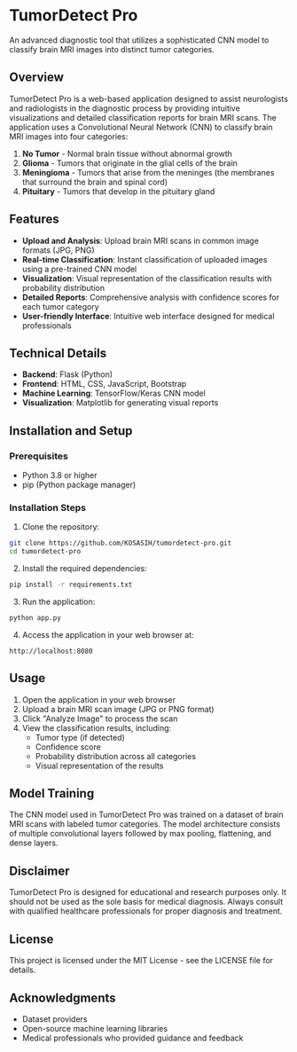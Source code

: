 # TumorDetect Pro

An advanced diagnostic tool that utilizes a sophisticated CNN model to classify brain MRI images into distinct tumor categories.

## Overview

TumorDetect Pro is a web-based application designed to assist neurologists and radiologists in the diagnostic process by providing intuitive visualizations and detailed classification reports for brain MRI scans. The application uses a Convolutional Neural Network (CNN) to classify brain MRI images into four categories:

1. **No Tumor** - Normal brain tissue without abnormal growth
2. **Glioma** - Tumors that originate in the glial cells of the brain
3. **Meningioma** - Tumors that arise from the meninges (the membranes that surround the brain and spinal cord)
4. **Pituitary** - Tumors that develop in the pituitary gland

## Features

- **Upload and Analysis**: Upload brain MRI scans in common image formats (JPG, PNG)
- **Real-time Classification**: Instant classification of uploaded images using a pre-trained CNN model
- **Visualization**: Visual representation of the classification results with probability distribution
- **Detailed Reports**: Comprehensive analysis with confidence scores for each tumor category
- **User-friendly Interface**: Intuitive web interface designed for medical professionals

## Technical Details

- **Backend**: Flask (Python)
- **Frontend**: HTML, CSS, JavaScript, Bootstrap
- **Machine Learning**: TensorFlow/Keras CNN model
- **Visualization**: Matplotlib for generating visual reports

## Installation and Setup

### Prerequisites
- Python 3.8 or higher
- pip (Python package manager)

### Installation Steps

1. Clone the repository:
```bash
git clone https://github.com/KOSASIH/tumordetect-pro.git
cd tumordetect-pro
```

2. Install the required dependencies:
```bash
pip install -r requirements.txt
```

3. Run the application:
```bash
python app.py
```

4. Access the application in your web browser at:
```
http://localhost:8080
```

## Usage

1. Open the application in your web browser
2. Upload a brain MRI scan image (JPG or PNG format)
3. Click "Analyze Image" to process the scan
4. View the classification results, including:
   - Tumor type (if detected)
   - Confidence score
   - Probability distribution across all categories
   - Visual representation of the results

## Model Training

The CNN model used in TumorDetect Pro was trained on a dataset of brain MRI scans with labeled tumor categories. The model architecture consists of multiple convolutional layers followed by max pooling, flattening, and dense layers.

## Disclaimer

TumorDetect Pro is designed for educational and research purposes only. It should not be used as the sole basis for medical diagnosis. Always consult with qualified healthcare professionals for proper diagnosis and treatment.

## License

This project is licensed under the MIT License - see the LICENSE file for details.

## Acknowledgments

- Dataset providers
- Open-source machine learning libraries
- Medical professionals who provided guidance and feedback